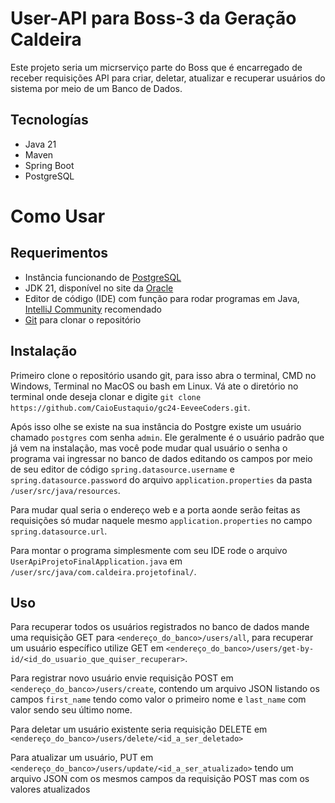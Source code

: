# User-API para Boss-3 da Geração Caldeira
Este projeto seria um micrserviço parte do Boss que é encarregado de receber requisições API para criar, deletar, atualizar e recuperar usuários do sistema por meio de um Banco de Dados.
## Tecnologías
- Java 21
- Maven
- Spring Boot
- PostgreSQL
# Como Usar
## Requerimentos
- Instância funcionando de [PostgreSQL](https://www.postgresql.org)
- JDK 21, disponível no site da [Oracle](https://www.oracle.com/java/technologies/downloads/)
- Editor de código (IDE) com função para rodar programas em Java, [IntelliJ Community](https://www.jetbrains.com/idea/download/) recomendado
- [Git](https://git-scm.com/downloads) para clonar o repositório
## Instalação
Primeiro clone o repositório usando git, para isso abra o terminal, CMD no Windows, Terminal no MacOS ou bash em Linux. Vá ate o diretório no terminal onde deseja clonar e digite `git clone https://github.com/CaioEustaquio/gc24-EeveeCoders.git`.

Após isso olhe se existe na sua instância do Postgre existe um usuário chamado `postgres` com senha `admin`. Ele geralmente é o usuário padrão que já vem na instalação, mas você pode mudar qual usuário o senha o programa vai ingressar no banco de dados editando os campos por meio de seu editor de código `spring.datasource.username` e `spring.datasource.password` do arquivo `application.properties` da pasta `/user/src/java/resources`.

Para mudar qual seria o endereço web e a porta aonde serão feitas as requisições só mudar naquele mesmo `application.properties` no campo `spring.datasource.url`.

Para montar o programa simplesmente com seu IDE rode o arquivo `UserApiProjetoFinalApplication.java` em `/user/src/java/com.caldeira.projetofinal/`.
## Uso
Para recuperar todos os usuários registrados no banco de dados mande uma requisição GET para `<endereço_do_banco>/users/all`, para recuperar um usuário específico utilize GET em `<endereço_do_banco>/users/get-by-id/<id_do_usuario_que_quiser_recuperar>`.

Para registrar novo usuário envie requisição POST em `<endereço_do_banco>/users/create`, contendo um arquivo JSON listando os campos `first_name` tendo como valor o primeiro nome e `last_name` com valor sendo seu último nome.

Para deletar um usuário existente seria requisição DELETE em `<endereço_do_banco>/users/delete/<id_a_ser_deletado>`

Para atualizar um usuário, PUT em `<endereço_do_banco>/users/update/<id_a_ser_atualizado>` tendo um arquivo JSON com os mesmos campos da requisição POST mas com os valores atualizados